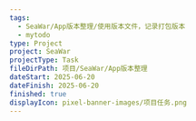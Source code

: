 ```yaml
---
tags:
  - SeaWar/App版本整理/使用版本文件，记录打包版本
  - mytodo
type: Project
project: SeaWar
projectType: Task
fileDirPath: 项目/SeaWar/App版本整理
dateStart: 2025-06-20
dateFinish: 2025-06-20
finished: true
displayIcon: pixel-banner-images/项目任务.png
---
```






